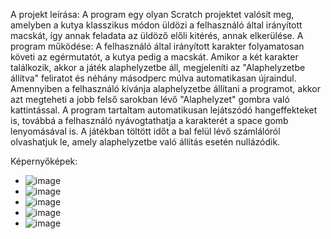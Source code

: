 A projekt leírása: A program egy olyan Scratch projektet valósít meg, amelyben a kutya klasszikus módon üldözi a felhasználó által irányított macskát, így annak feladata az üldöző előli kitérés, annak elkerülése.
A program működése: A felhasználó által irányított karakter folyamatosan követi az egérmutatót, a kutya pedig a macskát. Amikor a két karakter találkozik, akkor a játék alaphelyzetbe áll, megjeleníti az "Alaphelyzetbe állítva" feliratot és néhány másodperc múlva automatikasan újraindul. Amennyiben a felhasználó kívánja alaphelyzetbe állítani a programot, akkor azt megteheti a jobb felső sarokban lévő "Alaphelyzet" gombra való kattintással. A program tartaltam automatikusan lejátszódó hangeffekteket is, továbbá a felhasználó nyávogtathatja a karakterét a space gomb lenyomásával is. A játékban töltött időt a bal felül lévő számlálóról olvashatjuk le, amely alaphelyzetbe való állítás esetén nullázódik.

Képernyőképek:
- ![image](https://github.com/NagyGergelyTibor/Programozasi_nyelvek_1./assets/94457772/9b294906-582e-463c-8d89-a6045fcb4883)
- ![image](https://github.com/NagyGergelyTibor/Programozasi_nyelvek_1./assets/94457772/870bec29-de43-44a7-8587-58d3a9f4203e)
- ![image](https://github.com/NagyGergelyTibor/Programozasi_nyelvek_1./assets/94457772/ae591626-1204-4c4f-9ec1-46eba443dc8c)
- ![image](https://github.com/NagyGergelyTibor/Programozasi_nyelvek_1./assets/94457772/802ea3af-7289-4c75-9fee-1cbc1f48eef3)
- ![image](https://github.com/NagyGergelyTibor/Programozasi_nyelvek_1./assets/94457772/9151d8bb-fe30-4464-8a22-bf5652555e26)
